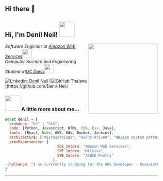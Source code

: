 ## Hi there 👋

<h2> Hi, I'm Denil Neil! <img src="https://media.giphy.com/media/mGcNjsfWAjY5AEZNw6/giphy.gif" width="50"></h2>
<img align='right' src="https://64.media.tumblr.com/5a1ec6d87242e8d6ebc8c07c48bd7c87/tumblr_n768xgd5bP1relaado1_400.gif" width="230">
<p><em>Software Enginner at <a href="[http://www.unb.br](https://aws.amazon.com/free/?trk=6a4c3e9d-cdc9-4e25-8dd9-2bd8d15afbca&sc_channel=ps&ef_id=Cj0KCQjww-HABhCGARIsALLO6XyonPhq2dZ3yhj-IWYoSTA1ghiZ0ns8BW0GIrjM0ndzU5dS3Ga06iYaAh5UEALw_wcB:G:s&s_kwcid=AL!4422!3!651751059777!e!!g!!amazon%20web%20services!19852662197!145019195737&gad_campaignid=19852662197&gbraid=0AAAAADjHtp-oOpGsNRITElCUT-uOEpmlW&gclid=Cj0KCQjww-HABhCGARIsALLO6XyonPhq2dZ3yhj-IWYoSTA1ghiZ0ns8BW0GIrjM0ndzU5dS3Ga06iYaAh5UEALw_wcB&all-free-tier.sort-by=item.additionalFields.SortRank&all-free-tier.sort-order=asc&awsf.Free%20Tier%20Types=*all&awsf.Free%20Tier%20Categories=*all)">Amazon Web Services</a><img src="https://media.giphy.com/media/fYSnHlufseco8Fh93Z/giphy.gif" width="30"></br>Computer Science and Engineering Student at<a href="[https://international.nubank.com.br/about/](https://www.ucdavis.edu/)">UC Davis</a><img src="https://media.giphy.com/media/WUlplcMpOCEmTGBtBW/giphy.gif" width="30"> 
</em></p>

[![Linkedin: Denil Neil](https://img.shields.io/badge/-denilneil-blue?style=flat-square&logo=Linkedin&logoColor=white&link=https://www.linkedin.com/in/denilneil/)]([https://www.linkedin.com/in/denilneil/](https://www.linkedin.com/in/denilneil/))
[![GitHub Thaiane]([https://img.shields.io/github/followers/Deinl-Neil?label=follow&style=social](https://img.shields.io/github/followers/denil-neil?label=follow&style=social))](https://github.com/Denil-Neil)


### <img src="https://media.giphy.com/media/VgCDAzcKvsR6OM0uWg/giphy.gif" width="50"> A little more about me...  

```javascript
const denil = {
  pronouns: "he" | "him",
  code: [Python, Javascript, HTML, CSS, C++, Java],
  tools: [React, Node, AWS, K8s, Docker, Jenkins],
  architecture: ["microservices", "event-driven", "design system pattern"],
  prevExperiences: {
                        SDE_Intern: "Amazon Web Services",
                        SWE_Intern: "Hilniva",
                        SWE_Intern: "ASUCD Pantry"
                      },
 challenge: "I am currrently studying for the AWS Developer - Associate Certification (Scheduled for June 13th!)"
}
```

</em>

---
